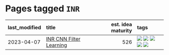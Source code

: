 # Pages tagged `INR`

|last_modified|title|est. idea maturity|tags
|:---|:---|---:|:---|
|2023-04-07|[INR CNN Filter Learning](../INR_CNN_filter_learning.md)|526|[![](https://img.shields.io/badge/tag-CNN-869cae)](../tags/CNN.md) [![](https://img.shields.io/badge/tag-INR-3c7f53)](../tags/INR.md) [![](https://img.shields.io/badge/tag-deep_learning-22d494)](../tags/deep_learning.md) [![](https://img.shields.io/badge/tag-experimental-48fb29)](../tags/experimental.md) [![](https://img.shields.io/badge/tag-filter_learning-90446b)](../tags/filter_learning.md)|